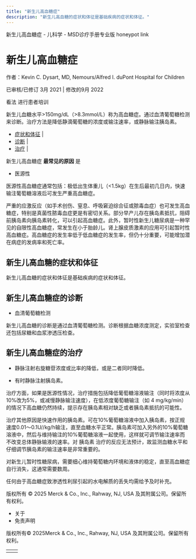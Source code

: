 ```yaml
---
title: "新生儿高血糖症"
description: "新生儿高血糖的症状和体征是基础疾病的症状和体征。"
---
```


﻿新生儿高血糖症 \- 儿科学 \- MSD诊疗手册专业版 honeypot link

# 新生儿高血糖症

作者：Kevin C. Dysart, MD, Nemours/Alfred I. duPont Hospital for Children

已审核/已修订 3月 2021 \| 修改的9月 2022

看法 进行患者培训

新生儿血糖水平>150mg/dL（>8.3mmol/L）称为高血糖症。通过血清葡萄糖检测来诊断。治疗方法是降低静滴葡萄糖的浓度或输注速率，或静脉输注胰岛素。

- [症状和体征](#症状和体征_v21453660_zh) \|
- [诊断](#诊断_v21453663_zh) \|
- [治疗](#治疗_v1088223_zh) \|

新生儿高血糖症 **最常见的原因** 是

- 医源性


医源性高血糖症通常包括：极低出生体重儿（<1.5kg）在生后最初几日内，快速输注葡萄糖溶液后可发生严重高血糖症。

严重的应激反应（如手术创伤、窒息、呼吸窘迫综合征或脓毒血症）也可发生高血糖症，特别是真菌性脓毒血症更是有密切关系。部分早产儿存在胰岛素抵抗，阻碍前胰岛素向胰岛素转化，可以引起高血糖症。此外，暂时性新生儿糖尿病是一种罕见的自限性高血糖症，常发生在小于胎龄儿。肾上腺皮质激素的应用可引起暂时性高血糖症。高血糖症的发生率低于低血糖症的发生率，但仍十分重要，可能增加潜在病症的发病率和死亡率。

## 新生儿高血糖的症状和体征

新生儿高血糖的症状和体征是基础疾病的症状和体征。

## 新生儿高血糖症的诊断

- 血清葡萄糖检测


新生儿高血糖的诊断是通过血清葡萄糖检测。诊断根据血糖浓度测定，实验室检查还包括尿糖和血浆渗透压检查。

## 新生儿高血糖症的治疗

- 静脉注射右旋糖苷浓度或比率的降低，或是二者同时降低。

- 有时静脉注射胰岛素。


治疗方面，如果是医源性情况，治疗措施包括降低葡萄糖溶液输注（同时将浓度从10%改为5%，或减慢静脉输注速度），在低浓度葡萄糖输注（如 4 mg/kg/min）的情况下高血糖仍然持续，提示存在胰岛素相对缺乏或者胰岛素抵抗的可能性。

治疗其他原因是快速作用的胰岛素。可在10%葡萄糖溶液中加入胰岛素，按正规速度0.01～0.1U//kg/h输注，直至血糖水平正常。胰岛素可加入另外的10%葡萄糖溶液中，然后与维持输注的10%葡萄糖溶液一起使用，这样就可调节输注速率而不改变总体静脉输液的速率。对 胰岛素 治疗的反应无法预计，故监测血糖水平和仔细调节胰岛素的输注速率是非常重要的。

对新生儿暂时性糖尿病，需要细心维持葡萄糖内环境和液体的稳定，直至高血糖症自行消失，这通常需要数周。

任何由于高血糖症致渗透性利尿引起的水电解质的丢失均需给予及时补充。



版权所有 © 2025
Merck & Co., Inc., Rahway, NJ, USA 及其附属公司。保留所有权利。

- 关于
- 免责声明

版权所有© 2025Merck & Co., Inc., Rahway, NJ, USA 及其附属公司。保留所有权利。

|     |     |
| --- | --- |
|  |  |